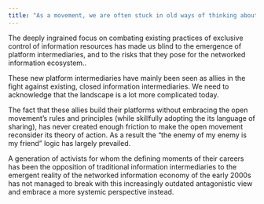 ```yaml
---
title: "As a movement, we are often stuck in old ways of thinking about open"
---
```

The deeply ingrained focus on combating existing practices of exclusive control of  information resources has made us blind to the emergence of platform intermediaries, and to the risks that they pose for the networked information ecosystem..  

These new platform intermediaries have mainly been seen as allies in the fight against existing, closed information intermediaries. We need to acknowledge that the landscape is a lot more complicated today.  

The fact that these allies build their platforms without embracing the open movement’s rules and principles (while skillfully adopting the its language of sharing), has never created enough friction to make the open movement reconsider its theory of action. As a result the “the enemy of my enemy is my friend” logic has largely prevailed.  

A generation of activists for whom the defining moments of their careers has been the opposition of traditional information intermediaries to the emergent reality of the networked information economy of the early 2000s has not managed to break with this increasingly outdated antagonistic view and embrace a more systemic perspective instead.
